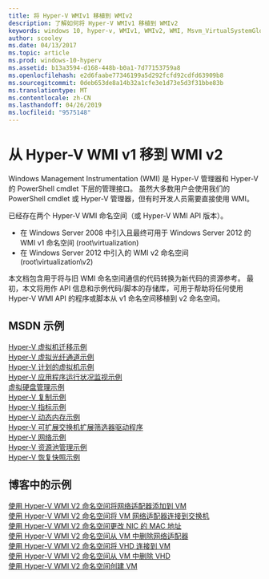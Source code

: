 ```yaml
---
title: 将 Hyper-V WMIv1 移植到 WMIv2
description: 了解如何将 Hyper-V WMIv1 移植到 WMIv2
keywords: windows 10, hyper-v, WMIv1, WMIv2, WMI, Msvm_VirtualSystemGlobalSettingData, root\virtualization
author: scooley
ms.date: 04/13/2017
ms.topic: article
ms.prod: windows-10-hyperv
ms.assetid: b13a3594-d168-448b-b0a1-7d77153759a8
ms.openlocfilehash: e2d6faabe77346199a5d292fcfd92cdfd63909b8
ms.sourcegitcommit: 0deb653de8a14b32a1cfe3e1d73e5d3f31bbe83b
ms.translationtype: MT
ms.contentlocale: zh-CN
ms.lasthandoff: 04/26/2019
ms.locfileid: "9575148"
---
```

# <a name="move-from-hyper-v-wmi-v1-to-wmi-v2"></a>从 Hyper-V WMI v1 移到 WMI v2

Windows Management Instrumentation (WMI) 是 Hyper-V 管理器和 Hyper-V 的 PowerShell cmdlet 下层的管理接口。  虽然大多数用户会使用我们的 PowerShell cmdlet 或 Hyper-V 管理器，但有时开发人员需要直接使用 WMI。  

已经存在两个 Hyper-V WMI 命名空间（或 Hyper-V WMI API 版本）。
* 在 Windows Server 2008 中引入且最终可用于 Windows Server 2012 的 WMI v1 命名空间 (root\virtualization)
* 在 Windows Server 2012 中引入的 WMI v2 命名空间 (root\virtualization\v2)

本文档包含用于将与旧 WMI 命名空间通信的代码转换为新代码的资源参考。  最初，本文将用作 API 信息和示例代码/脚本的存储库，可用于帮助将任何使用 Hyper-V WMI API 的程序或脚本从 v1 命名空间移植到 v2 命名空间。

## <a name="msdn-samples"></a>MSDN 示例

[Hyper-V 虚拟机迁移示例](http://code.msdn.microsoft.com/windowsdesktop/Hyper-V-virtual-machine-aef356ee)  
[Hyper-V 虚拟光纤通道示例](http://code.msdn.microsoft.com/windowsdesktop/Hyper-V-virtual-Fiber-35d27dcd)  
[Hyper-V 计划的虚拟机示例](http://code.msdn.microsoft.com/windowsdesktop/Hyper-V-planned-virtual-8c7b7499)  
[Hyper-V 应用程序运行状况监视示例](http://code.msdn.microsoft.com/windowsdesktop/Hyper-V-application-health-dc0294f2)  
[虚拟硬盘管理示例](http://code.msdn.microsoft.com/windowsdesktop/Virtual-hard-disk-03108ed3)  
[Hyper-V 复制示例](http://code.msdn.microsoft.com/windowsdesktop/Hyper-V-replication-sample-d2558867)  
[Hyper-V 指标示例](http://code.msdn.microsoft.com/windowsdesktop/Hyper-V-metrics-sample-2dab2cb1)  
[Hyper-V 动态内存示例](http://code.msdn.microsoft.com/windowsdesktop/Hyper-V-dynamic-memory-9b0b1d05)  
[Hyper-V 可扩展交换机扩展筛选器驱动程序](http://code.msdn.microsoft.com/windowsdesktop/Hyper-V-Extensible-Virtual-e4b31fbb)  
[Hyper-V 网络示例](http://code.msdn.microsoft.com/windowsdesktop/Hyper-V-networking-sample-7c47e6f5)  
[Hyper-V 资源池管理示例](http://code.msdn.microsoft.com/windowsdesktop/Hyper-V-resource-pool-df906d95)  
[Hyper-V 恢复快照示例](http://code.msdn.microsoft.com/windowsdesktop/Hyper-V-recovery-snapshot-ea72320c)  

## <a name="samples-from-blogs"></a>博客中的示例

[使用 Hyper-V WMI V2 命名空间将网络适配器添加到 VM](http://blogs.msdn.com/b/taylorb/archive/2013/07/15/adding-a-network-adapter-to-a-vm-using-the-hyper-v-wmi-v2-namespace.aspx)  
[使用 Hyper-V WMI V2 命名空间将 VM 网络适配器连接到交换机](http://blogs.msdn.com/b/taylorb/archive/2013/07/15/connecting-a-vm-network-adapter-to-a-switch-using-the-hyper-v-wmi-v2-namespace.aspx)  
[使用 Hyper-V WMI V2 命名空间更改 NIC 的 MAC 地址](http://blogs.msdn.com/b/taylorb/archive/2013/08/12/changing-the-mac-address-of-nic-using-the-hyper-v-wmi-v2-namespace.aspx)  
[使用 Hyper-V WMI V2 命名空间从 VM 中删除网络适配器](http://blogs.msdn.com/b/taylorb/archive/2013/08/12/removing-a-network-adapter-to-a-vm-using-the-hyper-v-wmi-v2-namespace.aspx)  
[使用 Hyper-V WMI V2 命名空间将 VHD 连接到 VM](http://blogs.msdn.com/b/taylorb/archive/2013/08/12/attaching-a-vhd-to-a-vm-using-the-hyper-v-wmi-v2-namespace.aspx)  
[使用 Hyper-V WMI V2 命名空间从 VM 中删除 VHD](http://blogs.msdn.com/b/taylorb/archive/2013/08/12/removing-a-vhd-from-a-vm-using-the-hyper-v-wmi-v2-namespace.aspx)  
[使用 Hyper-V WMI V2 命名空间创建 VM](http://blogs.msdn.com/b/virtual_pc_guy/archive/2013/06/20/creating-a-virtual-machine-with-wmi-v2.aspx)

